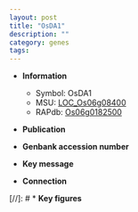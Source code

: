 ```yaml
---
layout: post
title: "OsDA1"
description: ""
category: genes
tags: 
---
```


* **Information**  
    + Symbol: OsDA1  
    + MSU: [LOC_Os06g08400](http://rice.uga.edu/cgi-bin/ORF_infopage.cgi?orf=LOC_Os06g08400)  
    + RAPdb: [Os06g0182500](http://rapdb.dna.affrc.go.jp/viewer/gbrowse_details/irgsp1?name=Os06g0182500)  

* **Publication**  

* **Genbank accession number**  

* **Key message**  

* **Connection**  

[//]: # * **Key figures**  


